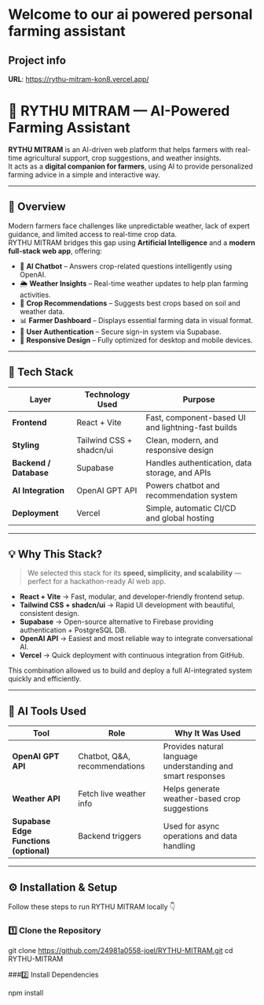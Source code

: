 # Welcome to our ai powered personal farming assistant

## Project info

**URL**: https://rythu-mitram-kon8.vercel.app/

# 🌾 RYTHU MITRAM — AI-Powered Farming Assistant

**RYTHU MITRAM** is an AI-driven web platform that helps farmers with real-time agricultural support, crop suggestions, and weather insights.  
It acts as a **digital companion for farmers**, using AI to provide personalized farming advice in a simple and interactive way.

---

## 🧭 Overview

Modern farmers face challenges like unpredictable weather, lack of expert guidance, and limited access to real-time crop data.  
RYTHU MITRAM bridges this gap using **Artificial Intelligence** and a **modern full-stack web app**, offering:

- 🤖 **AI Chatbot** – Answers crop-related questions intelligently using OpenAI.
- 🌦️ **Weather Insights** – Real-time weather updates to help plan farming activities.
- 🌾 **Crop Recommendations** – Suggests best crops based on soil and weather data.
- 📊 **Farmer Dashboard** – Displays essential farming data in visual format.
- 🔐 **User Authentication** – Secure sign-in system via Supabase.
- 📱 **Responsive Design** – Fully optimized for desktop and mobile devices.

---

## 🧰 Tech Stack

| Layer | Technology Used | Purpose |
|-------|-----------------|----------|
| **Frontend** | React + Vite | Fast, component-based UI and lightning-fast builds |
| **Styling** | Tailwind CSS + shadcn/ui | Clean, modern, and responsive design |
| **Backend / Database** | Supabase | Handles authentication, data storage, and APIs |
| **AI Integration** | OpenAI GPT API | Powers chatbot and recommendation system |
| **Deployment** | Vercel | Simple, automatic CI/CD and global hosting |

---

## 💡 Why This Stack?

> We selected this stack for its **speed, simplicity, and scalability** — perfect for a hackathon-ready AI web app.

- **React + Vite** → Fast, modular, and developer-friendly frontend setup.  
- **Tailwind CSS + shadcn/ui** → Rapid UI development with beautiful, consistent design.  
- **Supabase** → Open-source alternative to Firebase providing authentication + PostgreSQL DB.  
- **OpenAI API** → Easiest and most reliable way to integrate conversational AI.  
- **Vercel** → Quick deployment with continuous integration from GitHub.

This combination allowed us to build and deploy a full AI-integrated system quickly and efficiently.

---

## 🧠 AI Tools Used

| Tool | Role | Why It Was Used |
|------|------|----------------|
| **OpenAI GPT API** | Chatbot, Q&A, recommendations | Provides natural language understanding and smart responses |
| **Weather API** | Fetch live weather info | Helps generate weather-based crop suggestions |
| **Supabase Edge Functions (optional)** | Backend triggers | Used for async operations and data handling |

---

## ⚙️ Installation & Setup

Follow these steps to run RYTHU MITRAM locally 👇

### 1️⃣ Clone the Repository

git clone https://github.com/24981a0558-joel/RYTHU-MITRAM.git
cd RYTHU-MITRAM

###2️⃣ Install Dependencies

npm install



